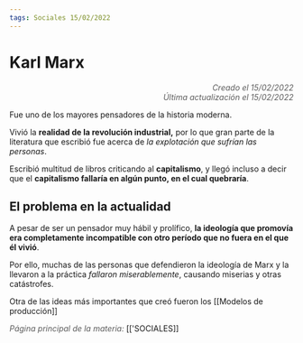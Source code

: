```yaml
---
tags: Sociales 15/02/2022
---
```


# Karl Marx
<div style="text-align: right; opacity: 0.7; font-style: italic;">Creado el 15/02/2022</div>
<div style="text-align: right; opacity: 0.7; font-style: italic;">Última actualización el 15/02/2022</div>

Fue uno de los mayores pensadores de la historia moderna.

Vivió la **realidad de la revolución industrial,** por lo que gran parte de la literatura que escribió fue acerca de *la explotación que sufrían las personas*.

Escribió multitud de libros criticando al **capitalismo**, y llegó incluso a decir que el **capitalismo fallaría en algún punto, en el cual quebraría**.

## El problema en la actualidad

A pesar de ser un pensador muy hábil y prolífico, **la ideología que promovía era completamente incompatible con otro período que no fuera en el que él vivió**.

Por ello, muchas de las personas que defendieron la ideología de Marx y la llevaron a la práctica *fallaron miserablemente*, causando miserias y otras catástrofes.

Otra de las ideas más importantes que creó fueron los [[Modelos de producción]]

<span style="opacity: 0.7; font-style: italic;">Página principal de la materia:</span> [['SOCIALES]]
